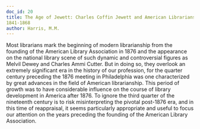 ```yaml
---
doc_id: 20
title: The Age of Jewett: Charles Coffin Jewett and American Librarianship
1841-1868
author: Harris, M.M.
---
```


Most librarians mark the beginning of modern librarianship
from the founding of the American Library Association in 1876 and
the appearance on the national library scene of such dynamic and
controversial figures as Melvil Dewey and Charles Ammi Cutter.
     But in doing so, they overlook an extremely significant era in
the history of our profession, for the quarter century preceding the
1876 meeting in Philadelphia was one characterized by great advances
in the field of American librarianship.  This period of growth was to
have considerable influence on the course of library development in
America after 1876.  To ignore the third quarter of the nineteenth
century is to risk misinterpreting the pivotal post-1876 era,
and in this time of reappraisal, it seems particularly appropriate
and useful to focus our attention on the years preceding the founding
of the American Library Association.